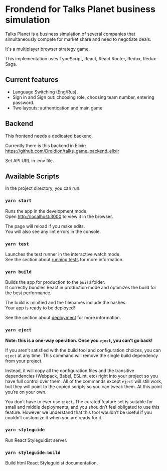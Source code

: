# Frondend for Talks Planet business simulation

Talks Planet is a business simulation of several companies that simultaneously compete for market share and need to negotiate deals.

It's a multiplayer browser strategy game.

This implementation uses TypeScript, React, React Router, Redux, Redux-Saga.

## Current features

- Language Switching (Eng/Rus).
- Sign in and Sign out: choosing role, choosing team number, entering password.
- Two layouts: authentication and main game

## Backend

This frontend needs a dedicated backend.

Currently there is this backend in Elixir: https://github.com/Droidion/talks_game_backend_elixir

Set API URL in .env file.

## Available Scripts

In the project directory, you can run:

### `yarn start`

Runs the app in the development mode.<br />
Open [http://localhost:3000](http://localhost:3000) to view it in the browser.

The page will reload if you make edits.<br />
You will also see any lint errors in the console.

### `yarn test`

Launches the test runner in the interactive watch mode.<br />
See the section about [running tests](https://facebook.github.io/create-react-app/docs/running-tests) for more information.

### `yarn build`

Builds the app for production to the `build` folder.<br />
It correctly bundles React in production mode and optimizes the build for the best performance.

The build is minified and the filenames include the hashes.<br />
Your app is ready to be deployed!

See the section about [deployment](https://facebook.github.io/create-react-app/docs/deployment) for more information.

### `yarn eject`

**Note: this is a one-way operation. Once you `eject`, you can’t go back!**

If you aren’t satisfied with the build tool and configuration choices, you can `eject` at any time. This command will remove the single build dependency from your project.

Instead, it will copy all the configuration files and the transitive dependencies (Webpack, Babel, ESLint, etc) right into your project so you have full control over them. All of the commands except `eject` will still work, but they will point to the copied scripts so you can tweak them. At this point you’re on your own.

You don’t have to ever use `eject`. The curated feature set is suitable for small and middle deployments, and you shouldn’t feel obligated to use this feature. However we understand that this tool wouldn’t be useful if you couldn’t customize it when you are ready for it.

### `yarn styleguide`

Run React Styleguidist server.

### `yarn styleguide:build`

Build html React Styleguidist documentation.
